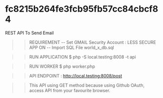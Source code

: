 # fc8215b264fe3fcb95fb57cc84cbcf84
REST API To Send Email

>> REQUIREMENT
-- Set GMAIL Security Account : LESS SECURE APP ON
-- Import SQL File world_x_db.sql

>> RUN APPLICATION
$ php -S local.testing:8008 -t api

>> RUN WORKER
$ php worker.php

>> API ENDPOINT : http://local.testing:8008/post

>> This API using GET method because using Github OAuth, access API from your favourite browser.